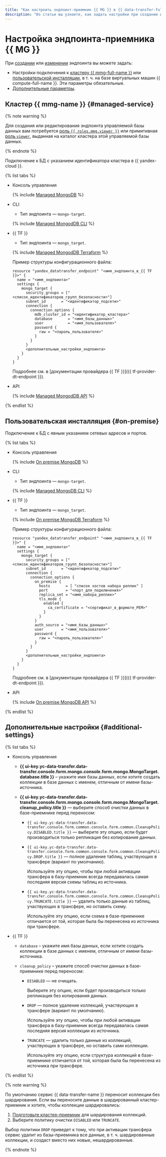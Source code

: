 ```yaml
---
title: "Как настроить эндпоинт-приемник {{ MG }} в {{ data-transfer-full-name }}"
description: "Из статьи вы узнаете, как задать настройки при создании или изменении эндпоинта-приемника {{ MG }} в {{ data-transfer-full-name }}."
---
```


# Настройка эндпоинта-приемника {{ MG }}

При [создании](../index.md#create) или [изменении](../index.md#update) эндпоинта вы можете задать:

* Настройки подключения к [кластеру {{ mmg-full-name }}](#managed-service) или [пользовательской инсталляции](#on-premise), в т. ч. на базе виртуальных машин {{ compute-full-name }}. Эти параметры обязательные.
* [Дополнительные параметры](#additional-settings).


## Кластер {{ mmg-name }} {#managed-service}


{% note warning %}

Для создания или редактирования эндпоинта управляемой базы данных вам потребуется [роль `{{ roles.mmg.viewer }}`](../../../../managed-mongodb/security/index.md#mmg-viewer) или примитивная [роль `viewer`](../../../../iam/concepts/access-control/roles.md#viewer), выданная на каталог кластера этой управляемой базы данных.

{% endnote %}


Подключение к БД с указанием идентификатора кластера в {{ yandex-cloud }}.

{% list tabs %}

- Консоль управления

    {% include [Managed MongoDB](../../../../_includes/data-transfer/necessary-settings/ui/managed-mongodb.md) %}

- CLI

    * Тип эндпоинта — `mongo-target`.

    {% include [Managed MongodDB CLI](../../../../_includes/data-transfer/necessary-settings/cli/managed-mongodb.md) %}

- {{ TF }}

    * Тип эндпоинта — `mongo_target`.

    {% include [Managed MongodDB Terraform](../../../../_includes/data-transfer/necessary-settings/terraform/managed-mongodb.md) %}

    Пример структуры конфигурационного файла:

    
    ```hcl
    resource "yandex_datatransfer_endpoint" "<имя_эндпоинта_в_{{ TF }}>" {
      name = "<имя_эндпоинта>"
      settings {
        mongo_target {
          security_groups = ["<список_идентификаторов_групп_безопасности>"]
          subnet_id       = "<идентификатор_подсети>"
          connection {
            connection_options {
              mdb_cluster_id = "<идентификатор_кластера>"
              database       = "<имя_базы_данных>"
              user           = "<имя_пользователя>"
              password {
                raw = "<пароль_пользователя>"
              }
            }
          }
          <дополнительные_настройки_эндпоинта>
        }
      }
    }
    ```


    Подробнее см. в [документации провайдера {{ TF }}]({{ tf-provider-dt-endpoint }}).

- API

    {% include [Managed MongodDB API](../../../../_includes/data-transfer/necessary-settings/api/managed-mongodb.md) %}

{% endlist %}


## Пользовательская инсталляция {#on-premise}

Подключение к БД с явным указанием сетевых адресов и портов.

{% list tabs %}

- Консоль управления

    {% include [On premise MongoDB](../../../../_includes/data-transfer/necessary-settings/ui/on-premise-mongodb.md) %}

- CLI

    * Тип эндпоинта — `mongo-target`.

    {% include [Managed MongoDB CLI](../../../../_includes/data-transfer/necessary-settings/cli/on-premise-mongodb.md) %}

- {{ TF }}

    * Тип эндпоинта — `mongo_target`.

    {% include [On premise MongoDB Terraform](../../../../_includes/data-transfer/necessary-settings/terraform/on-premise-mongodb.md) %}

    Пример структуры конфигурационного файла:

    
    ```hcl
    resource "yandex_datatransfer_endpoint" "<имя_эндпоинта_в_{{ TF }}>" {
      name = "<имя_эндпоинта>"
      settings {
        mongo_target {
          security_groups = ["<список_идентификаторов_групп_безопасности>"]
          subnet_id       = "<идентификатор_подсети>"
          connection {
            connection_options {
              on_premise {
                hosts       = [ "список хостов набора реплик" ]
                port        = "<порт_для_подключения>"
                replica_set = "<имя_набора_реплик>"
                tls_mode {
                  enabled {
                    ca_certificate = "<сертификат_в_формате_PEM>"
                  }
                }
              }
              auth_source = "<имя_базы_данных>"
              user        = "<имя_пользователя>"
              password {
                raw = "<пароль_пользователя>"
              }
            }
          }
          <дополнительные_настройки_эндпоинта>
        }
      }
    }
    ```


    Подробнее см. в [документации провайдера {{ TF }}]({{ tf-provider-dt-endpoint }}).

- API

    {% include [On premise MongoDB API](../../../../_includes/data-transfer/necessary-settings/api/on-premise-mongodb.md) %}

{% endlist %}

## Дополнительные настройки {#additional-settings}

{% list tabs %}

- Консоль управления

    * **{{ ui-key.yc-data-transfer.data-transfer.console.form.mongo.console.form.mongo.MongoTarget.database.title }}** – укажите имя базы данных, если хотите создать коллекции в базе данных с именем, отличным от имени базы-источника.

    * **{{ ui-key.yc-data-transfer.data-transfer.console.form.mongo.console.form.mongo.MongoTarget.cleanup_policy.title }}** — выберите способ очистки данных в базе-приемнике перед переносом:

      * `{{ ui-key.yc-data-transfer.data-transfer.console.form.common.console.form.common.CleanupPolicy.DISABLED.title }}` — выберите эту опцию, если будет производиться только репликация без копирования данных.

      * `{{ ui-key.yc-data-transfer.data-transfer.console.form.common.console.form.common.CleanupPolicy.DROP.title }}` — полное удаление таблиц, участвующих в трансфере (вариант по умолчанию).

          Используйте эту опцию, чтобы при любой активации трансфера в базу-приемник всегда передавалась самая последняя версия схемы таблиц из источника.

      * `{{ ui-key.yc-data-transfer.data-transfer.console.form.common.console.form.common.CleanupPolicy.TRUNCATE.title }}` — удалить только данные из таблиц, участвующих в трансфере, но оставить схему.

          Используйте эту опцию, если схема в базе-приемнике отличается от той, которая была бы перенесена из источника при трансфере.

- {{ TF }}

    * `database` – укажите имя базы данных, если хотите создать коллекции в базе данных с именем, отличным от имени базы-источника.

    * `cleanup_policy` – укажите способ очистки данных в базе-приемнике перед переносом:

        * `DISABLED` — не очищать.

            Выберите эту опцию, если будет производиться только репликация без копирования данных.

        * `DROP` — полное удаление коллекций, участвующих в трансфере (вариант по умолчанию).

            Используйте эту опцию, чтобы при любой активации трансфера в базу-приемник всегда передавалась самая последняя версия коллекции из источника.

        * `TRUNCATE` — удалить только данные из коллекций, участвующих в трансфере, но оставить сами коллекции.

            Используйте эту опцию, если структура коллекций в базе-приемнике отличается от той, которая была бы перенесена из источника при трансфере.

{% endlist %}

{% note warning %}

По умолчанию сервис {{ data-transfer-name }} переносит коллекции без шардирования. Если вы переносите данные в шардированный кластер-приемник и хотите, чтобы коллекции шардировались:

1. [Подготовьте кластер-приемник](../../prepare.md#target-mg) для шардирования коллекций.
1. Выберите политику очистки `DISABLED` или `TRUNCATE`.

Выбор политики `DROP` приведет к тому, что при активации трансфера сервис удалит из базы-приемника все данные, в т. ч. шардированные коллекции, и создаст вместо них новые, нешардированные.

{% endnote %}
